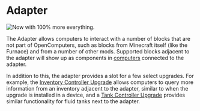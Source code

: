# Adapter

![Now with 100% more everything.](oredict:oc:adapter)

The Adapter allows computers to interact with a number of blocks that are not part of OpenComputers, such as blocks from Minecraft itself (like the Furnace) and from a number of other mods. Supported blocks adjacent to the adapter will show up as components in [computers](case1.md) connected to the adapter.

In addition to this, the adapter provides a slot for a few select upgrades. For example, the [Inventory Controller Upgrade](inventoryControllerUpgrade.md) allows computers to query more information from an inventory adjacent to the adapter, similar to when the upgrade is installed in a device, and a [Tank Controller Upgrade](tankControllerUpgrade.md) provides similar functionality for fluid tanks next to the adapter.

